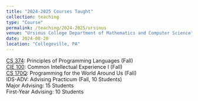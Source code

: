 ```yaml
---
title: "2024-2025 Courses Taught"
collection: teaching
type: "Course"
permalink: /teaching/2024-2025/ursinus
venue: "Ursinus College Department of Mathematics and Computer Science"
date: 2024-08-20
location: "Collegeville, PA"
---
```


[CS 374](/Ursinus-CS374-Fall2024): Principles of Programming Languages (Fall)  
[CIE 100](/Ursinus-CIE100-Fall2024): Common Intellectual Experience I (Fall)  
[CS 170Q](/Ursinus-CS170-Fall2024):  Programming for the World Around Us (Fall)  
IDS-ADV: Advising Practicum (Fall, 10 Students)  
Major Advising: 15 Students  
First-Year Advising: 10 Students  
